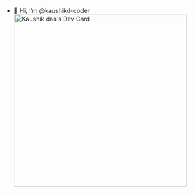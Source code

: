 - 👋 Hi, I’m @kaushikd-coder
<a href="https://app.daily.dev/KaushikDcoder"><img src="https://api.daily.dev/devcards/7349a88296c6451385f35ad79d5387f2.png?r=scz" width="400" alt="Kaushik das's Dev Card"/></a>
<!---
kaushikd-coder/kaushikd-coder is a ✨ special ✨ repository because its `README.md` (this file) appears on your GitHub profile.
You can click the Preview link to take a look at your changes.
--->
